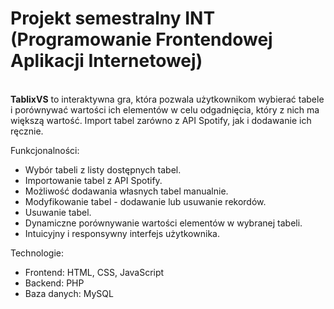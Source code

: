 <h1>Projekt semestralny INT (Programowanie Frontendowej Aplikacji Internetowej)</h1><br>
<b>TablixVS</b> to interaktywna gra, która pozwala użytkownikom wybierać tabele i porównywać wartości ich elementów w celu odgadnięcia, który z nich ma większą wartość.
Import tabel zarówno z API Spotify, jak i dodawanie ich ręcznie.

Funkcjonalności:
<ul>
<li>Wybór tabeli z listy dostępnych tabel.</li>
<li>Importowanie tabel z API Spotify.</li>
<li>Możliwość dodawania własnych tabel manualnie.</li>
<li>Modyfikowanie tabel - dodawanie lub usuwanie rekordów.</li>
<li>Usuwanie tabel.</li>
<li>Dynamiczne porównywanie wartości elementów w wybranej tabeli.</li>
<li>Intuicyjny i responsywny interfejs użytkownika.</li>
</ul>
Technologie:
<ul>
<li>Frontend: HTML, CSS, JavaScript</li>
<li>Backend: PHP</li>
<li>Baza danych: MySQL</li>
</ul>
